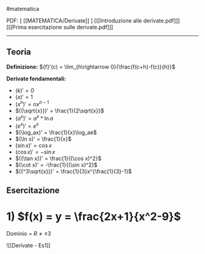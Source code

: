 #matematica

PDF:
\[ [[MATEMATICA/Derivate]] ]
\[[[Introduzione alle derivate.pdf]]]
\[[[Prima esercitazione sulle derivate.pdf]]]

---
## Teoria
**Definizione:**
${f}'(c) = \lim_{h\rightarrow 0}{\frac{f(c+h)-f(c)}{h}}$

**Derivate fondamentali:**
- $({k})' = 0$
- $({x})' = 1$
- $({x^n})' = nx^{n-1}$
- $({\sqrt{x}})' = \frac{1}{2\sqrt{x}}$
- $({a^x})' = a^x * \ln{a}$
- $({e^x})' = e^x$
- $(\log_ax)' = \frac{1}{x}\log_ae$
- $(\ln x)' = \frac{1}{x}$
- $(\sin x)' = \cos x$
- $(\cos x)' = -\sin x$
- $({\tan x})' = \frac{1}{(\cos x)^2}$
- $(\cot x)' = -\frac{1}{(\sin x)^2}$
- $({^3\sqrt{x}})' = \frac{1}{3}x^{\frac{1}{3}-1}$

## Esercitazione

# 1) $f(x) = y = \frac{2x+1}{x^2-9}$

Dominio = $R\neq {\pm 3}$

![[Derivate - Es1]]
